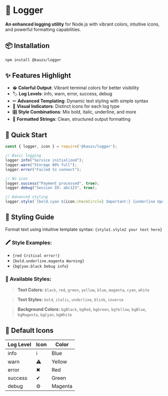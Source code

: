 # 🌈 Logger

**An enhanced logging utility** for Node.js with vibrant colors, intuitive icons, and powerful formatting capabilities.

## 📦 Installation

```bash
npm install @kauzx/logger
```

## ✨ Features Highlight

- � **Colorful Output**: Vibrant terminal colors for better visibility
- 🏷 **Log Levels**: info, warn, error, success, debug
- ✏ **Advanced Templating**: Dynamic text styling with simple syntax
- 🔣 **Visual Indicators**: Distinct icons for each log type
- 🎛 **Style Combinations**: Mix bold, italic, underline, and more
- 📝 **Formatted Strings**: Clean, structured output formatting

## 🚀 Quick Start

```javascript
const { logger, icon } = require('@kauzx/logger');

// Basic logging
logger.info("Service initialized");
logger.warn("Storage 80% full");
logger.error("Failed to connect");

// No icon
logger.success("Payment processed", true);
logger.debug("Session ID: abc123", true);

// Advanced styling
logger.style(`{bold.cyan ${icon.checkCircle} Important:} {underline Update} {bgRed.white required}`);
```

## 🎨 Styling Guide

Format text using intuitive template syntax:
`{style1.style2 your text here}`

### 🖍 Style Examples:
- `{red Critical error!}`
- `{bold.underline.magenta Warning}`
- `{bgCyan.black Debug info}`

### 🎨 Available Styles:

> **Text Colors:**
> `black`, `red`, `green`, `yellow`, `blue`, `magenta`, `cyan`, `white`

> **Text Styles:**
> `bold`, `italic`, `underline`, `blink`, `inverse`

> **Background Colors:**
> `bgBlack`, `bgRed`, `bgGreen`, `bgYellow`, `bgBlue`, `bgMagenta`, `bgCyan`, `bgWhite`

## 🔣 Default Icons

| Log Level | Icon | Color    |
|-----------|------|----------|
| info      | ℹ    | Blue     |
| warn      | ⚠    | Yellow   |
| error     | ✖    | Red      |
| success   | ✔    | Green    |
| debug     | ⚙    | Magenta  |